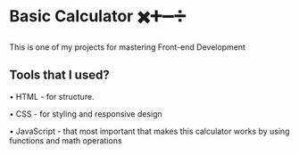 # Basic Calculator ✖️➕➖➗
This is one of my projects for mastering Front-end Development
## Tools that I used?

• HTML - for structure.

• CSS - for styling and responsive design

• JavaScript - that most important that makes this calculator works by using functions and math operations
